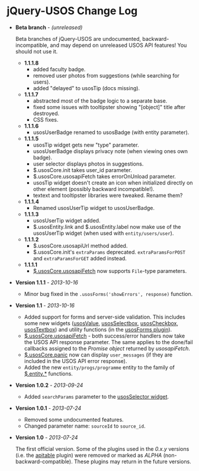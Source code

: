 jQuery-USOS Change Log
======================

  * **Beta branch** - *(unreleased)*

    Beta branches of jQuery-USOS are undocumented, backward-incompatible, and
    may depend on unreleased USOS API features! You should not use it.

    * **1.1.1.8**
      * added faculty badge.
      * removed user photos from suggestions (while searching for users).
      * added "delayed" to usosTip (docs missing).
    * **1.1.1.7**
      * abstracted most of the badge logic to a separate base.
      * fixed some issues with tooltipster showing "[object]" title after
        destroyed.
      * CSS fixes.
    * **1.1.1.6**
      * usosUserBadge renamed to usosBadge (with entity parameter).
    * **1.1.1.5**
      * usosTip widget gets new "type" parameter.
      * usosUserBadge displays privacy note (when viewing ones own badge).
      * user selector displays photos in suggestions.
      * $.usosCore.init takes user_id parameter.
      * $.usosCore.usosapiFetch takes errorOnUnload parameter.
      * usosTip widget doesn't create an icon when initialized directly on
        other element (possibly backward incompatible!).
      * textext and tooltipster libraries were tweaked. Rename them?
    * **1.1.1.4**
      * Renamed usosUserTip widget to usosUserBadge.
    * **1.1.1.3**
      * usosUserTip widget added.
      * $.usosEntity.link and $.usosEntity.label now make use of the usosUserTip
        widget (when used with `entity/users/user`). 
    * **1.1.1.2**
      * $.usosCore.usosapiUrl method added.
      * $.usosCore.init's `extraParams` deprecated. `extraParamsForPOST` and
        `extraParamsForGET` added instead. 
    * **1.1.1.1**
      * [$.usosCore.usosapiFetch](api/core.usosapiFetch.md) now supports
        `File`-type parameters.

  * **Version 1.1.1** - *2013-10-16*

    * Minor bug fixed in the `.usosForms('showErrors', response)` function.

  * **Version 1.1** - *2013-10-16*
  
    * Added support for forms and server-side validation.
      This includes some new widgets
      ([usosValue](api/widget.value.md),
      [usosSelectbox](api/widget.selectbox.md),
      [usosCheckbox](api/widget.checkbox.md),
      [usosTextbox](api/widget.textbox.md))
      and utility functions (in the [usosForms plugin](api/forms.md)).
    * [$.usosCore.usosapiFetch](api/core.usosapiFetch.md) - both success/error
      handlers now take the USOS API response parameter. The same applies to
      the done/fail callbacks assigned to the *Promise object* returned by
      *usosapiFetch*.
    * [$.usosCore.panic](api/core.panic.md) now can display `user_messages`
      (if they are included in the USOS API error response).
    * Added the new `entity/progs/programme` entity to the family of
      [$.entity.*](api/entity.label.md) functions.

  * **Version 1.0.2** - *2013-09-24*
  
    * Added `searchParams` parameter to the
      [usosSelector widget](api/widget.selector.md).

  * **Version 1.0.1** - *2013-07-24*

    * Removed some undocumented features.
    * Changed parameter name: `sourceId` to `source_id`.

  * **Version 1.0** - *2013-07-24*

    The first official version. Some of the plugins used in the *0.x.y*
    versions (i.e. the [apitable](http://i.imgur.com/hngxh9J.png) plugin) were
    removed or marked as *ALPHA* (non-backward-compatible). These plugins may
    return in the future versions.

